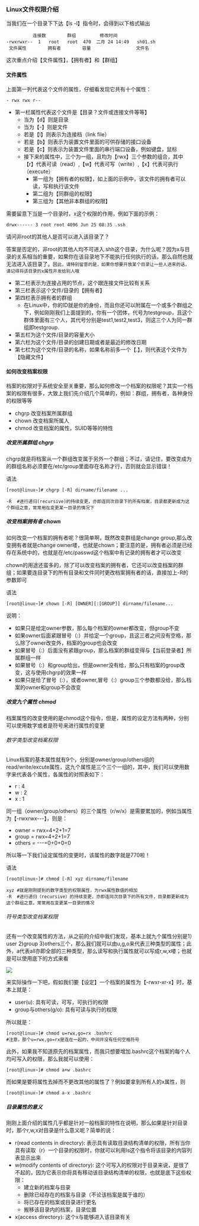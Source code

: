 ### Linux文件权限介绍

当我们在一个目录下下达【ls -l】指令时，会得到以下格式输出

              连接数        群组         修改时间
    -rwxrwxr--  1   root   root  470  二月 24 14:49   sh01.sh
     文件属性        拥有者        容量                 文件名

这次重点介绍【文件属性】，【拥有者】和【群组】

#### 文件属性

上面第一列代表这个文件的属性，仔细看发现它共有十个属性：

    - rwx rwx r--

* 第一栏属性代表这个文件是【目录？文件或连接文件等等】
    * 当为【d】则是目录
    * 当为【-】则是文件
    * 若是【l】则表示为连接档（link file）
    * 若是【b】则表示为装置文件里面的可供存储的接口设备
    * 若是【c】则表示为装置文件里面的串行端口设备，例如键盘，鼠标
    * 接下来的属性中，三个为一组，且均为【rwx】三个参数的组合，其中【r】代表可读（read）,【w】代表可写（write）,【x】代表可执行（execute）
        * 第一组为【拥有者的权限】，如上面的示例中，该文件的拥有者可以读，写和执行该文件
        * 第二组为【同群组的权限】
        * 第三组为【其他非本群组的权限】

需要留意下当是一个目录时，x这个权限的作用，例如下面的示例：

    drwx------ 3 root root 4096 Jun 25 08:35 .ssh

请问非root的其他人是否可以进入该目录了？

答案是否定的，非root的其他人均不可进入.shh这个目录，为什么呢？因为x与目录的关系相当的重要，如果你在该目录地下不能执行任何执行的话，那么自然也就无法进入该目录了。`因此，请特别留意的是，如果你想要开放某个目录让一些人进来的话，请记得将该目录的x属性开发给别人哦`

* 第二栏表示为连接占用的节点，这个跟连接文件比较有关系
* 第三栏表示这个文件/目录的【拥有者】
* 第四栏表示拥有者的群组
    * 在Linux中，你的ID就是你的身份，而且你还可以附属在一个或多个群组之下，例如刚刚我们上面提到的，你有一个团体，代号为testgroup，且这个群体里面有三个人，其代号分别是test1,test2,test3，则这三个人为同一群组即testgroup.
* 第五栏为这个文件/目录的容量大小
* 第六栏为这个文件/目录的创建日期或者是最近的修改日期
* 第七栏为这个文件/目录的名称，如果名称前多一个【.】，则代表这个文件为【隐藏文件】

#### 如何改变档案权限

档案的权限对于系统安全至关重要，那么如何修改一个档案的权限呢？其实一个档案的权限有很多，大致上我们先介绍几个简单的，例如：群组，拥有者，各种身份的权限等等

* chgrp 改变档案所属群组
* chown 改变档案所属人
* chmod 改变档案的属性，SUID等等的特性

##### 改变所属群组 chgrp

chgrp就是将档案从一个群组改变属于另外一个群组；不过，请记住，要改变成为的群组名称必须要在/etc/group里面存在名称才行，否则就会显示错误！

语法

    [root@linux~]# chgrp [-R] dirname/filename ...

    -R  #进行递归(recursive)的持续变更，亦即连同次目录下的所有档案，目录都更新成为这个群组之意，常常用在变更某一目录的情况下

##### 改变档案拥有者 chown

如何改变一个档案的拥有者呢？很简单啊，既然改变群组是change group,那么改变拥有者就是change owner喽，也就是chown；要注意的是，拥有者必须是已经存在系统中的，也就是在/etc/passwd这个档案中有记录的拥有者才可以改变

chown的用途还蛮多的，除了可以改变档案的拥有者，它还可以改变档案的群组；如果要连目录下的所有目录和文件同时更改档案拥有者的话，直接加上-R的参数即可

语法

    [root@linux~]# chown [-R] [OWNER][:[GROUP]] dirname/filename...

说明：
* 如果只是给定owner参数，那么每个档案的owner都改变，但group不变
* 如果owner后面紧跟冒号（:）并给定一个group，且这三者之间没有空格，那么除了owner改变外，档案的group也会改变
* 如果冒号（:）后面没有紧跟group，那么档案的群组变得与【当前登录者】所属群组一样
* 如果冒号（:）和group给出，但是owner没有给，那么只有档案的group改变，这与使用chgrp的效果一样
* 如果只是给了冒号（:），或者owner,冒号（:）group三个参数都没给，那么档案的owner和group不会改变

##### 改变九个属性 chmod

档案属性的改变使用的是chmod这个指令，但是，属性的设定方法有两种，分别可以使用数字或者是符号来进行属性的变更

###### 数字类型改变档案权限

Linux档案的基本属性就有9个，分别是owner/group/others组的read/write/excute属性，这九个属性是三个三个一组的，其中，我们可以使用数字来代表各个属性，各属性的对照表如下：
* r : 4
* w : 2
* x : 1

同一组（owner/group/others）的三个属性（r/w/x）是需要累加的，例如当属性为【-rwxrwx---】，则是：
* owner = rwx=4+2+1=7
* group = rwx=4+2+1=7
* others = ---=0+0+0=0

所以等一下我们设定属性的变更时，该属性的数字就是770啦！

语法

    [root@linux~]# chmod [-R] xyz dirname/filename

    xyz #就是刚刚提到的数字类型的权限属性，为rwx属性数值的相加
    -R  #进行递归（recursive）的持续变更，亦即连同次目录下的所有文件，目录都更新成为这个群组之意，常常用在变更某一目录的情况

###### 符号类型改变档案权限

还有一个改变属性的方法，从之前的介绍中我们发现，基本上就九个属性分别是1）user 2)group 3)others三个，那么我们就可以由u,g,o来代表三种类型的属性；此外，a代表all亦即全部的三种类型，那么读写和执行属性就可以写成r,w,x喽；也就是可以使用底下的方式来看

![](https://github.com/yangguangyong/yangguangyong.github.io/blob/master/assets/2016/02/chmod.png)

来实际操作一下吧，假如我们要【设定】一个档案的属性为【-rwxr-xr-x】时，基本上就是：
* user(u): 具有可读，可写，可执行的权限
* group与others(g/o): 具有可读与执行的权限

所以就是：

    [root@linux~]# chmod u=rwx,go=rx .bashrc
    #注意，那个u=rwx,go=rx是连在一起的，中间并没有任何空格符号

此外，如果我不知道原先的档案属性，而我只想要增加.bashrc这个档案的每个人均可写入的权限，那么我就可以使用：

    [root@linux~]# chmod a+w .bashrc

而如果是要将属性去掉而不更改其他的属性了？例如要拿到所有人的x属性，则

    [root@linux~]# chmod a-x .bashrc

##### 目录属性的意义

刚刚上面介绍的属性几乎都是针对一般档案的特性在说明，那么如果是针对目录时，那个r,w,x对目录是什么意义呢？简单的说：
* r(read contents in directory): 表示具有读取目录结构清单的权限，所有当你具有读取（r）一个目录的权限时，你就可以利用ls这个指令将该目录的内容列表显示出来
* w(modify contents of directory): 这个可写入的权限对于目录来说，是很了不起的，因为它表示你将具有移动该目录结构清单的权限，也就是底下这些权限：
    * 建立新的档案与目录
    * 删除已经存在的档案与目录（不论该档案是属于谁的）
    * 将已存在的档案或目录进行更名
    * 搬移该目录内的档案，目录位置
* x(access directory): 这个x与能够进入该目录有关
